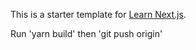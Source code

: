 This is a starter template for [Learn Next.js](https://nextjs.org/learn).

Run 'yarn build' then 'git push origin'
